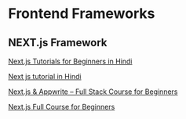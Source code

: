 
# Frontend Frameworks


## NEXT.js Framework

[Next.js Tutorials for Beginners in Hindi](https://www.youtube.com/watch?v=DZKOunP-WLQ&list=PLu0W_9lII9agtWvR_TZdb_r0dNI8-lDwG)

[Next js tutorial in Hindi](https://www.youtube.com/playlist?list=PL8p2I9GklV44sj_Ikp8jQSvwD-m9htnHT)

[Next.js & Appwrite – Full Stack Course for Beginners](https://www.youtube.com/watch?v=ETV17M4SauU)

[Next.js Full Course for Beginners](https://www.youtube.com/watch?v=843nec-IvW0)
